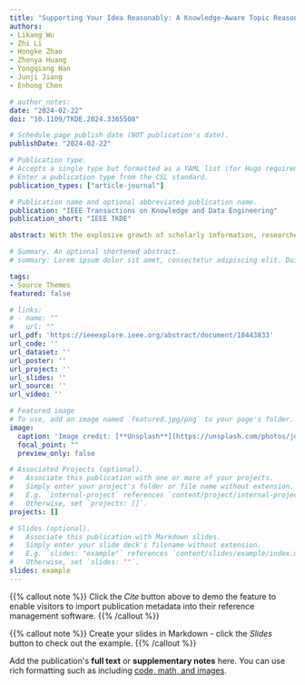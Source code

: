 ```yaml
---
title: "Supporting Your Idea Reasonably: A Knowledge-Aware Topic Reasoning Strategy for Citation Recommendation"
authors:
- Likang Wu
- Zhi Li
- Hongke Zhao
- Zhenya Huang
- Yongqiang Han
- Junji Jiang
- Enhong Chen

# author_notes:
date: "2024-02-22"
doi: "10.1109/TKDE.2024.3365508"

# Schedule page publish date (NOT publication's date).
publishDate: "2024-02-22"

# Publication type.
# Accepts a single type but formatted as a YAML list (for Hugo requirements).
# Enter a publication type from the CSL standard.
publication_types: ["article-journal"]

# Publication name and optional abbreviated publication name.
publication: "IEEE Transactions on Knowledge and Data Engineering"
publication_short: "IEEE TKDE"

abstract: With the explosive growth of scholarly information, researchers spend much time and effort copiously quoting authoritative works to support their ideas or motivations. We aim to alleviate this situation by proposing a citation recommendation strategy that recalls related papers for a rough idea (a piece of text, i.e., abstract, manuscript). However, the perspective of existing citation recommendations can not be well applied to our task for two defects. First, these methods neglect the reasoning of research topics, which makes the recommendation mechanism not meticulous enough and lacks explainability. For instance, they are not able to mine the hidden citing logic for the candidate paper while recommending. We fill the research gap by constructing structural topics consisting of knowledge concepts from the textual content, where reasoning paths between topics are extracted from an external knowledge graph. Second, the citation network is viewed as a crucial structural context to enhance the recommendation performance, but the new target idea does not have links to the citation network as published papers do. To simulate the prospective topological structure, our model, meanwhile, incorporates a contrastive-learning-based alignment paradigm to encourage the consistency of content embeddings and structure-oriented embeddings. We evaluate our proposed model on three real-world datasets and demonstrate that it significantly improves recommendation accuracy while providing high-quality knowledge-aware reasoning. And an interesting visual example illustrates the reasoning process when our model actually judges samples, which supports the feasibility of our topic-view learning paradigm.

# Summary. An optional shortened abstract.
# summary: Lorem ipsum dolor sit amet, consectetur adipiscing elit. Duis posuere tellus ac convallis placerat. Proin tincidunt magna sed ex sollicitudin condimentum.

tags:
- Source Themes
featured: false

# links:
# - name: ""
#   url: ""
url_pdf: 'https://ieeexplore.ieee.org/abstract/document/10443833'
url_code: ''
url_dataset: ''
url_poster: ''
url_project: ''
url_slides: ''
url_source: ''
url_video: ''

# Featured image
# To use, add an image named `featured.jpg/png` to your page's folder. 
image:
  caption: 'Image credit: [**Unsplash**](https://unsplash.com/photos/jdD8gXaTZsc)'
  focal_point: ""
  preview_only: false

# Associated Projects (optional).
#   Associate this publication with one or more of your projects.
#   Simply enter your project's folder or file name without extension.
#   E.g. `internal-project` references `content/project/internal-project/index.md`.
#   Otherwise, set `projects: []`.
projects: []

# Slides (optional).
#   Associate this publication with Markdown slides.
#   Simply enter your slide deck's filename without extension.
#   E.g. `slides: "example"` references `content/slides/example/index.md`.
#   Otherwise, set `slides: ""`.
slides: example
---
```


{{% callout note %}}
Click the *Cite* button above to demo the feature to enable visitors to import publication metadata into their reference management software.
{{% /callout %}}

{{% callout note %}}
Create your slides in Markdown - click the *Slides* button to check out the example.
{{% /callout %}}

Add the publication's **full text** or **supplementary notes** here. You can use rich formatting such as including [code, math, and images](https://docs.hugoblox.com/content/writing-markdown-latex/).
